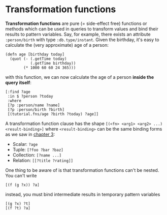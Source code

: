 # Transformation functions

**Transformation functions** are pure (= side-effect free) functions
or methods which can be used in queries to transform values and bind
their results to pattern variables. Say, for example, there exists an
attribute `:person/birth` with type `:db.type/instant`. Given the
birthday, it's easy to calculate the (very approximate) age of a
person:

    (defn age [birthday today]
      (quot (- (.getTime today)
               (.getTime birthday))
            (* 1000 60 60 24 365)))

with this function, we can now calculate the age of a person **inside the query itself**:

    [:find ?age
     :in $ ?person ?today
     :where
     [?p :person/name ?name]
     [?p :person/birth ?birth]
     [(tutorial.fns/age ?birth ?today) ?age]]

A transformation function clause has the shape `[(<fn> <arg1> <arg2> ...) <result-binding>]` where `<result-binding>` can be the same binding forms as we saw in [chapter 3](/chapter/3):

* Scalar: `?age`
* Tuple: `[?foo ?bar ?baz]`
* Collection: `[?name ...]`
* Relation: `[[?title ?rating]]`

One thing to be aware of is that transformation functions can't be nested. You can't write

    [(f (g ?x)) ?a]

instead, you must bind intermediate results in temporary pattern variables

    [(g ?x) ?t]
    [(f ?t) ?a]
